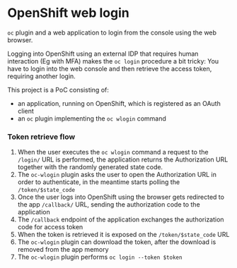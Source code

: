 # OpenShift web login

`oc` plugin and a web application to login from the console using the web browser.

Logging into OpenShift using an external IDP that requires human interaction (Eg with MFA) makes the `oc login` procedure a bit tricky:
You have to login into the web console and then retrieve the access token, requiring another login.

This project is a PoC consisting of:

- an application, running on OpenShift, which is registered as an OAuth client
- an `oc` plugin implementing the `oc wlogin` command

### Token retrieve flow

1. When the user executes the `oc wlogin` command a request to the `/login/` URL is performed, the application returns the Authorization URL together with the randomly generated state code.
2. The `oc-wlogin` plugin asks the user to open the Authorization URL in order to authenticate, in the meantime starts polling the `/token/$state_code`
3. Once the user logs into OpenShift using the browser gets redirected to the app `/callback/` URL, sending the authorization code to the application
4. The `/callback` endpoint of the application exchanges the authorization code for access token
5. When the token is retrieved it is exposed on the `/token/$state_code` URL
6. The `oc-wlogin` plugin can download the token, after the download is removed from the app memory
7. The `oc-wlogin` plugin performs `oc login --token $token`
